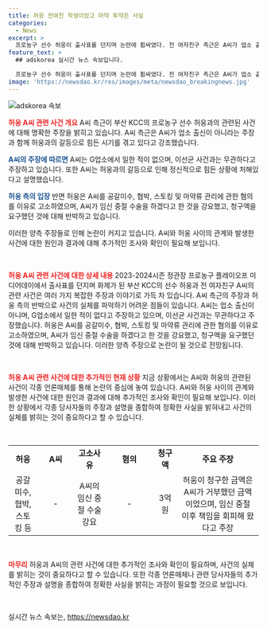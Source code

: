 ```yaml
---
title: 허웅 전여친 학생이었고 마약 투약은 사실
categories:
  - News
excerpt: >
  프로농구 선수 허웅이 출사표를 던지며 논란에 휩싸였다. 전 여자친구 측근은 A씨가 업소 출신이 아니라고 주장하고, 마약 투약 및 이선균 사건 연루 의혹을 부인했다. 한편, 허웅은 A씨를 공갈미수, 협박, 스토킹 등 혐의로 고소하고, A씨는 임신 중절과 관련된 강요 주장과 3억원을 요구한 주장을 하고 있다. 여론의 주목을 받고 있는 이 이야기에 대한 더 많은 내용을 확인해보자.
feature_text: >
  ## adskorea 실시간 뉴스 속보입니다.

  프로농구 선수 허웅이 출사표를 던지며 논란에 휩싸였다. 전 여자친구 측근은 A씨가 업소 출신이 아니라고 주장하고, 마약 투약 및 이선균 사건 연루 의혹을 부인했다. 한편, 허웅은 A씨를 공갈미수, 협박, 스토킹 등 혐의로 고소하고, A씨는 임신 중절과 관련된 강요 주장과 3억원을 요구한 주장을 하고 있다. 여론의 주목을 받고 있는 이 이야기에 대한 더 많은 내용을 확인해보자.
image: 'https://newsdao.kr/res/images/meta/newsdao_breakingnews.jpg'
---
```


<p><img src="https://newsdao.kr/res/images/meta/newsdao_breakingnews.jpg" alt="adskorea 속보" /></p>

<p><b><span style="color: #ee2323;">허웅 A씨 관련 사건 개요</span></b>
A씨 측근이 부산 KCC의 프로농구 선수 허웅과의 관련된 사건에 대해 명확한 주장을 밝히고 있습니다. A씨 측근은 A씨가 업소 출신이 아니라는 주장과 함께 허웅과의 갈등으로 힘든 시기를 겪고 있다고 강조했습니다.</p>

<p><b><span style="color: #1a5490;">A씨의 주장에 따르면</span></b>
A씨는 G업소에서 일한 적이 없으며, 이선균 사건과는 무관하다고 주장하고 있습니다. 또한 A씨는 허웅과의 갈등으로 인해 정신적으로 힘든 상황에 처해있다고 설명했습니다.</p>

<p><b><span style="color: #1a5490;">허웅 측의 입장</span></b>
반면 허웅은 A씨를 공갈미수, 협박, 스토킹 및 마약류 관리에 관한 혐의를 이유로 고소하였으며, A씨가 임신 중절 수술을 하겠다고 한 것을 강요했고, 청구액을 요구했던 것에 대해 반박하고 있습니다. </p>

<p>이러한 양측 주장들로 인해 논란이 커지고 있습니다. A씨와 허웅 사이의 관계와 발생한 사건에 대한 원인과 결과에 대해 추가적인 조사와 확인이 필요해 보입니다. </p>

<p data-ke-size="size16">&nbsp;</p>

<p><b><span style="color: #ee2323;">허웅 A씨 관련 사건에 대한 상세 내용</span></b>
2023-2024시즌 정관장 프로농구 플레이오프 미디어데이에서 출사표를 던지며 화제가 된 부산 KCC의 선수 허웅과 전 여자친구 A씨의 관련 사건은 여러 가지 복잡한 주장과 이야기로 가득 차 있습니다. A씨 측근의 주장과 허웅 측의 반박으로 사건의 실체를 파악하기 어려운 점들이 있습니다.
A씨는 업소 출신이 아니며, G업소에서 일한 적이 없다고 주장하고 있으며, 이선균 사건과는 무관하다고 주장했습니다. 허웅은 A씨를 공갈미수, 협박, 스토킹 및 마약류 관리에 관한 혐의를 이유로 고소하였으며, A씨가 임신 중절 수술을 하겠다고 한 것을 강요했고, 청구액을 요구했던 것에 대해 반박하고 있습니다. 이러한 양측 주장으로 논란이 될 것으로 전망됩니다.</p>

<p data-ke-size="size16">&nbsp;</p>

<p><b><span style="color: #ee2323;">허웅 A씨 관련 사건에 대한 추가적인 현재 상황</span></b>
지금 상황에서는 A씨와 허웅의 관련된 사건이 각종 언론매체를 통해 논란의 중심에 놓여 있습니다. A씨와 허웅 사이의 관계와 발생한 사건에 대한 원인과 결과에 대해 추가적인 조사와 확인이 필요해 보입니다. 이러한 상황에서 각종 당사자들의 주장과 설명을 종합하여 정확한 사실을 밝혀내고 사건의 실체를 밝히는 것이 중요하다고 할 수 있습니다.</p>

<p data-ke-size="size16">&nbsp;</p>

<table>
 <colgroup><col width="72">
 <col width="94">
 <col width="83">
 <col width="131">
 <col width="57">
 <col width="234">
 </colgroup><tbody>
   <tr>
    <td style="text-align: center; height: 17px;"><b>허웅</b></td>
    <td style="text-align: center; height: 17px;"><b>A씨</b></td>
    <td style="text-align: center; height: 17px;"><b>고소사유</b></td>
    <td style="text-align: center; height: 17px;"><b>혐의</b></td>
    <td style="text-align: center; height: 17px;"><b>청구액</b></td>
    <td style="text-align: center; height: 17px;"><b>주요 주장</b></td>
   </tr>
   <tr>
    <td style="text-align: center; height: 17px;">공갈미수, 협박, 스토킹 등</td>
    <td style="text-align: center; height: 17px;">-</td>
    <td style="text-align: center; height: 17px;">A씨의 임신 중절 수술 강요</td>
    <td style="text-align: center; height: 17px;">-</td>
    <td style="text-align: center; height: 17px;">3억원</td>
    <td style="text-align: center; height: 17px;">허웅이 청구한 금액은 A씨가 거부했던 금액이었으며, 임신 중절 이후 책임을 회피해 왔다고 주장</td>
   </tr>
 </tbody>
</table>

<p data-ke-size="size16">&nbsp;</p>

<p><b><span style="color: #ee2323;">마무리</span></b>
허웅과 A씨의 관련 사건에 대한 추가적인 조사와 확인이 필요하며, 사건의 실체를 밝히는 것이 중요하다고 할 수 있습니다. 또한 각종 언론매체나 관련 당사자들의 추가적인 주장과 설명을 종합하여 정확한 사실을 밝히는 과정이 필요할 것으로 보입니다.</p>

<p data-ke-size="size16">&nbsp;</p>
실시간 뉴스 속보는, <a href="https://newsdao.kr" rel="dofollow">https://newsdao.kr</a>


